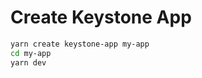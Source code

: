<!--[meta]
section: packages
title: Create Keystone App
[meta]-->

# Create Keystone App

```sh
yarn create keystone-app my-app
cd my-app
yarn dev
```
